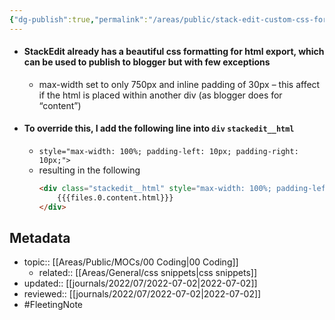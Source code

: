 ```yaml
---
{"dg-publish":true,"permalink":"/areas/public/stack-edit-custom-css-for-blogger/","dgHomeLink":true,"dgPassFrontmatter":false}
---
```



- #### StackEdit already has a beautiful css formatting for html export, which can be used to publish to blogger but with few exceptions
	- max-width set to only 750px and inline padding of 30px – this affect if the html is placed within another div (as blogger does for “content”)
- #### To override this, I add the following line into `div` `stackedit__html`
	- `style="max-width: 100%; padding-left: 10px; padding-right: 10px;">`
	- resulting in the following
		```html
		<div class="stackedit__html" style="max-width: 100%; padding-left: 10px; padding-right: 10px;">
			{{{files.0.content.html}}}
		</div>
		```

## Metadata
- topic:: [[Areas/Public/MOCs/00 Coding|00 Coding]]
	- related:: [[Areas/General/css snippets|css snippets]]
- updated:: [[journals/2022/07/2022-07-02|2022-07-02]]
- reviewed:: [[journals/2022/07/2022-07-02|2022-07-02]]
- #FleetingNote 